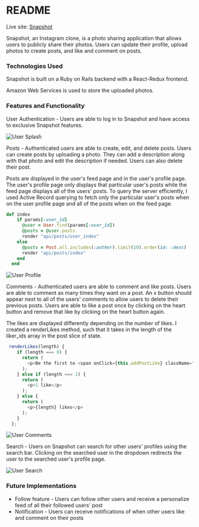 # README

Live site: [Snapshot](https://snapshot-mc.herokuapp.com/#/)

Snapshot, an Instagram clone, is a photo sharing application that allows users to publicly share their photos. Users can update their profile, upload photos to create posts, and like and comment on posts.

### Technologies Used

Snapshot is built on a Ruby on Rails backend with a React-Redux frontend.

Amazon Web Services is used to store the uploaded photos.

### Features and Functionality

User Authentication - Users are able to log in to Snapshot and have access to exclusive Snapshot features.

![User Splash](https://s3.amazonaws.com/snapshot-app-deve/user_splash_page.png)

Posts - Authenticated users are able to create, edit, and delete posts. Users can create posts by uploading a photo. They can add a description along with that photo and edit the description if needed. Users can also delete their post.

Posts are displayed in the user's feed page and in the user's profile page. The user's profile page only displays that particular user's posts while the feed page displays all of the users' posts. To query the server efficiently, I used Active Record querying to fetch only the particular user's posts when on the user profile page and all of the posts when on the feed page.

```ruby
def index
    if params[:user_id]
      @user = User.find(params[:user_id])
      @posts = @user.posts
      render "api/posts/user_index"
    else
      @posts = Post.all.includes(:author).limit(10).order(id: :desc)
      render "api/posts/index"
    end  
  end
```


![User Profile](https://s3.amazonaws.com/snapshot-app-deve/user_profile.png)

Comments - Authenticated users are able to comment and like posts. Users are able to comment as many times they want on a post. An x button should appear next to all of the users' comments to allow users to delete their previous posts. Users are able to like a post once by clicking on the heart button and remove that like by clicking on the heart button again.

The likes are displayed differently depending on the number of likes. I created a renderLikes method, such that it takes in the length of the liker_ids array in the post slice of state. 

```javascript
 renderLikes(length) {
    if (length === 0) { 
      return (
        <p>Be the first to <span onClick={this.addPostLike} className="post-index-first-like" ><b>like this</b></span ></p>
      );
    } else if (length === 1) {
      return (
        <p>1 like</p>
      );
    } else {
      return (
        <p>{length} likes</p>
      );
    }
  };
```

![User Comments](https://s3.amazonaws.com/snapshot-app-deve/comment_image.png)

Search - Users on Snapshot can search for other users' profiles using the search bar. Clicking on the searched user in the dropdown redirects the user to the searched user's profile page.


![User Search](https://s3.amazonaws.com/snapshot-app-deve/user_feed.png)

### Future Implementations

* Follow feature - Users can follow other users and receive a personalize feed of all their followed users' post
* Notification - Users can receive notifications of when other users like and comment on their posts